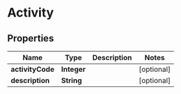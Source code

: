 
# Activity

## Properties
Name | Type | Description | Notes
------------ | ------------- | ------------- | -------------
**activityCode** | **Integer** |  |  [optional]
**description** | **String** |  |  [optional]



